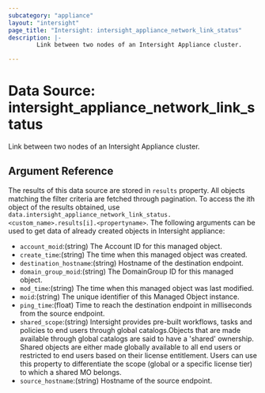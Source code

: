 ```yaml
---
subcategory: "appliance"
layout: "intersight"
page_title: "Intersight: intersight_appliance_network_link_status"
description: |-
        Link between two nodes of an Intersight Appliance cluster.

---
```


# Data Source: intersight_appliance_network_link_status
Link between two nodes of an Intersight Appliance cluster.
## Argument Reference
The results of this data source are stored in `results` property.
All objects matching the filter criteria are fetched through pagination.
To access the ith object of the results obtained, use `data.intersight_appliance_network_link_status.<custom_name>.results[i].<propertyname>`.
The following arguments can be used to get data of already created objects in Intersight appliance:
* `account_moid`:(string) The Account ID for this managed object. 
* `create_time`:(string) The time when this managed object was created. 
* `destination_hostname`:(string) Hostname of the destination endpoint. 
* `domain_group_moid`:(string) The DomainGroup ID for this managed object. 
* `mod_time`:(string) The time when this managed object was last modified. 
* `moid`:(string) The unique identifier of this Managed Object instance. 
* `ping_time`:(float) Time to reach the destination endpoint in milliseconds from the source endpoint. 
* `shared_scope`:(string) Intersight provides pre-built workflows, tasks and policies to end users through global catalogs.Objects that are made available through global catalogs are said to have a 'shared' ownership. Shared objects are either made globally available to all end users or restricted to end users based on their license entitlement. Users can use this property to differentiate the scope (global or a specific license tier) to which a shared MO belongs. 
* `source_hostname`:(string) Hostname of the source endpoint. 
 
